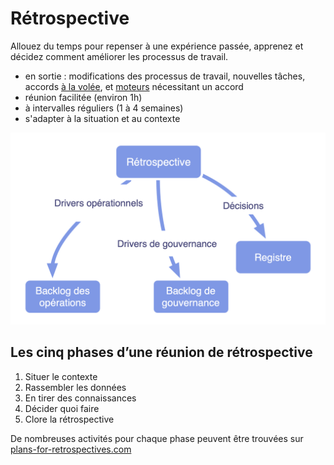 # Rétrospective

<summary>
Allouez du temps pour repenser à une expérience passée, apprenez et décidez comment améliorer les processus de travail.
</summary>

-   en sortie : modifications des processus de travail, nouvelles tâches, accords [à la volée](glossary:agreement), et [moteurs](glossary:organizational-driver) nécessitant un accord
-   réunion facilitée (environ 1h)
-   à intervalles réguliers (1 à 4 semaines)
-   s'adapter à la situation et au contexte

![En sortie d'une rétrospective](img/meetings/retrospective.png)

## Les cinq phases d’une réunion de rétrospective

1. Situer le contexte
2. Rassembler les données
3. En tirer des connaissances
4. Décider quoi faire
5. Clore la rétrospective

De nombreuses activités pour chaque phase peuvent être trouvées sur [plans-for-retrospectives.com](http://www.plans-for-retrospectives.com/)
